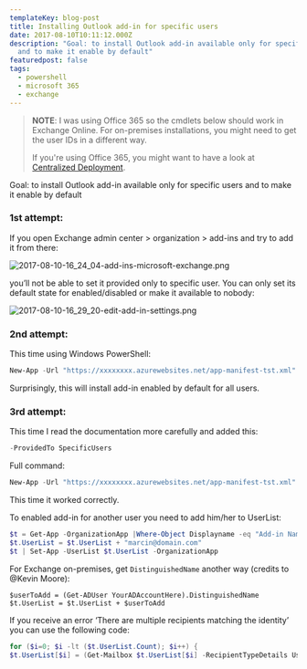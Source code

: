 ```yaml
---
templateKey: blog-post
title: Installing Outlook add-in for specific users
date: 2017-08-10T10:11:12.000Z
description: "Goal: to install Outlook add-in available only for specific users
  and to make it enable by default"
featuredpost: false
tags:
  - powershell
  - microsoft 365
  - exchange
---
```


> **NOTE**: I was using Office 365 so the cmdlets below should work in Exchange Online. For on-premises installations, you might need to get the user IDs in a different way.
>
> If you're using Office 365, you might want to have a look at [Centralized Deployment](https://docs.microsoft.com/en-us/office/dev/add-ins/publish/centralized-deployment).

Goal: to install Outlook add-in available only for specific users and to make it enable by default

### 1st attempt:

If you open Exchange admin center > organization > add-ins and try to add it from there:

![2017-08-10-16_24_04-add-ins-microsoft-exchange.png](/img/posts/2017-08-10-16_24_04-add-ins-microsoft-exchange.png)

you’ll not be able to set it provided only to specific user. You can only set its default state for enabled/disabled or make it available to nobody:

![2017-08-10-16_29_20-edit-add-in-settings.png](/img/posts/2017-08-10-16_29_20-edit-add-in-settings.png)

<!--more-->

### 2nd attempt:

This time using Windows PowerShell:
``` powershell	
New-App -Url "https://xxxxxxxx.azurewebsites.net/app-manifest-tst.xml" -OrganizationApp -UserList robert@domain.com,peter@domain.com -DefaultStateForUser Enabled
```
Surprisingly, this will install add-in enabled by default for all users.

### 3rd attempt:

This time I read the documentation more carefully and added this:
``` powershell	
-ProvidedTo SpecificUsers
```
Full command:
``` powershell
New-App -Url "https://xxxxxxxx.azurewebsites.net/app-manifest-tst.xml" -OrganizationApp -UserList robert@domain.com,piotr@domain.com -DefaultStateForUser Enabled -ProvidedTo SpecificUsers
```
This time it worked correctly.

To enabled add-in for another user you need to add him/her to UserList:
``` powershell	
$t = Get-App -OrganizationApp |Where-Object Displayname -eq "Add-in Name"
$t.UserList = $t.UserList + "marcin@domain.com"
$t | Set-App -UserList $t.UserList -OrganizationApp
```
For Exchange on-premises, get `DistinguishedName` another way (credits to @Kevin Moore):
```
$userToAdd = (Get-ADUser YourADAccountHere).DistinguishedName
$t.UserList = $t.UserList + $userToAdd
```
If you receive an error ‘There are multiple recipients matching the identity’ you can use the following code:
``` powershell	
for ($i=0; $i -lt ($t.UserList.Count); $i++) {
$t.UserList[$i] = (Get-Mailbox $t.UserList[$i] -RecipientTypeDetails UserMailbox).userprincipalname
```
